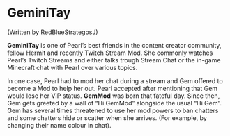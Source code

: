 # GeminiTay

(Written by <span class="tw-name strike col-bluered">Red</span><span class="tw-name col-blue">BlueStrategosJ</span>)

**GeminiTay** is one of Pearl’s best friends in the content creator community, fellow Hermit and recently Twitch Stream Mod. She commonly watches Pearl’s Twitch Streams and either talks trough Stream Chat or the in-game Minecraft chat with Pearl over various topics.

In one case, Pearl had to mod her chat during a stream and Gem offered to become a Mod to help her out. Pearl accepted after mentioning that Gem would lose her VIP status. **GemMod** was born that fateful day. Since then, Gem gets greeted by a wall of “Hi GemMod” alongside the usual “Hi Gem”. Gem has several times threatened to use her mod powers to ban chatters and some chatters hide or scatter when she arrives. (For example, by changing their name colour in chat).
